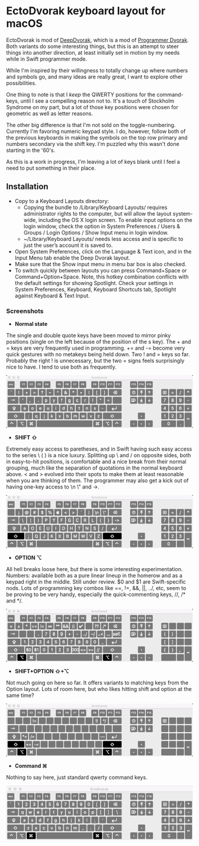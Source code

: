 EctoDvorak keyboard layout for macOS
===========

EctoDvorak is mod of [DeepDvorak](https://github.com/vbauerster/DeepDvorak), which is a mod of [Programmer Dvorak](http://www.kaufmann.no/roland/dvorak/index.html). Both variants do some interesting things, but this is an attempt to steer things into another direction, at least initially set in motion by my needs while in Swift programmer mode.

While I'm inspired by their willingness to totally change up where numbers and symbols go, and many ideas are really great, I want to explore other possibilities.

One thing to note is that I *keep* the QWERTY positions for the command-keys, until I see a compelling reason not to. It's a touch of Stockholm Syndrome on my part, but a lot of those key positions were chosen for geometric as well as letter reasons.

The other big difference is that I'm not sold on the toggle-numbering. Currently I'm favoring numeric keypad style. I do, however, follow both of the previous keyboards in making the symbols on the top row primary and numbers secondary via the shift key. I'm puzzled why this wasn't done starting in the '60's.

As this is a work in progress, I'm leaving a lot of keys blank until I feel a need to put something in their place.

## Installation

 * Copy to a Keyboard Layouts directory:
   * Copying the bundle to /Library/Keyboard Layouts/ requires administrator rights to the computer, but will allow the layout system-wide, including the OS X login screen. To enable input options on the login window, check the option in System Preferences / Users & Groups / Login Options / Show Input menu in login window.
	* ~/Library/Keyboard Layouts/ needs less access and is specific to just the user’s account it is saved to.
 * Open System Preferences, click on the Language & Text icon, and in the Input Menu tab enable the Deep Dvorak layout.
 * Make sure that the Show input menu in menu bar box is also checked.
 * To switch quickly between layouts you can press Command+Space or Command+Option+Space. Note, this hotkey combination conflicts with the default settings for showing Spotlight. Check your settings in System Preferences, Keyboard, Keyboard Shortcuts tab, Spotlight against Keyboard & Text Input.

### Screenshots

* **Normal state**

The single and double quote keys have been moved to mirror pinky positions (single on the left because of the position of the s key). The + and = keys are very frequently used in programming. += and -= become very quick gestures with no metakeys being held down. Two ! and = keys so far. Probably the right ! is unnecessary, but the two = signs feels surprisingly nice to have. I tend to use both as frequently.

![Normal state](screenshots/normal.png)

* **SHIFT ⇧**

Extremely easy access to paretheses, and in Swift having such easy access to the series \\ ( ) is a nice luxury. Splitting up \ and / on opposite sides, both in easy-to-hit positions, is comfortable and a nice break from their normal grouping, much like the separation of quotations in the normal keyboard above. < and > evolved into their spots to make them at least reasonable when you are thinking of them. The programmer may also get a kick out of having one-key access to \n \\" and ->.

![Shift state](screenshots/shift.png)

[comment]: <> (* **Caps lock ⇪** !Shift state screenshots/caps.png)

* **OPTION ⌥**

All hell breaks loose here, but there is some interesting experimentation. Numbers: available both as a pure linear lineup in the homerow and as a keypad right in the middle. Still under review. $0 and $1 are Swift-specific nods. Lots of programming key combos like ==, !=, &&, ||, ../, etc, seem to be proving to be very handy, especially the quick-commenting keys, //, /* and */.

![Option state](screenshots/alt.png)

* **SHIFT+OPTION ⇧+⌥**

Not much going on here so far. It offers variants to matching keys from the Option layout. Lots of room here, but who likes hitting shift and option at the same time?

![Shift+Option state](screenshots/alt-shift.png)

[comment]: <> (* **Dead state** !Dead state screenshots/dead.png)


* **Command ⌘**

Nothing to say here, just standard qwerty command keys.

![Command state](screenshots/h-cmd.png)
